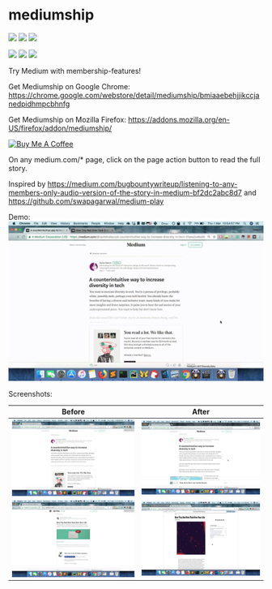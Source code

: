 # mediumship

[![](https://img.shields.io/chrome-web-store/v/bmiaaebehjjikccjanedpidhmpcbhnfg.svg)](https://chrome.google.com/webstore/detail/mediumship/bmiaaebehjjikccjanedpidhmpcbhnfg) [![](https://img.shields.io/chrome-web-store/rating/bmiaaebehjjikccjanedpidhmpcbhnfg.svg)](https://chrome.google.com/webstore/detail/mediumship/bmiaaebehjjikccjanedpidhmpcbhnfg) [![](https://img.shields.io/chrome-web-store/users/bmiaaebehjjikccjanedpidhmpcbhnfg.svg)](https://chrome.google.com/webstore/detail/mediumship/bmiaaebehjjikccjanedpidhmpcbhnfg)

[![](https://img.shields.io/amo/v/mediumship.svg)](https://addons.mozilla.org/en-US/firefox/addon/mediumship/) [![](https://img.shields.io/amo/rating/mediumship.svg)](https://addons.mozilla.org/en-US/firefox/addon/mediumship/) [![](https://img.shields.io/amo/users/mediumship.svg)](https://addons.mozilla.org/en-US/firefox/addon/mediumship/)

Try Medium with membership-features!

Get Mediumship on Google Chrome: https://chrome.google.com/webstore/detail/mediumship/bmiaaebehjjikccjanedpidhmpcbhnfg

Get Mediumship on Mozilla Firefox: https://addons.mozilla.org/en-US/firefox/addon/mediumship/

<a href="https://www.buymeacoffee.com/swap" target="_blank"><img src="https://www.buymeacoffee.com/assets/img/custom_images/orange_img.png" alt="Buy Me A Coffee" style="height: auto !important;width: auto !important;" ></a>

On any medium.com/* page, click on the page action button to read the full story.

Inspired by https://medium.com/bugbountywriteup/listening-to-any-members-only-audio-version-of-the-story-in-medium-bf2dc2abc8d7 and https://github.com/swapagarwal/medium-play

Demo: ![](demo.gif)

Screenshots:

Before                | After
:--------------------:|:-------------------:
![](mediumship-1.png) | ![](mediumship-2.png)
![](mediumship-3.png) | ![](mediumship-4.png)
